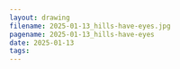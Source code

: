 ```yaml
---
layout: drawing
filename: 2025-01-13_hills-have-eyes.jpg
pagename: 2025-01-13_hills-have-eyes
date: 2025-01-13
tags:
---
```

